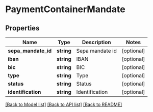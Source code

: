 # PaymentContainerMandate

## Properties
Name | Type | Description | Notes
------------ | ------------- | ------------- | -------------
**sepa_mandate_id** | **string** | Sepa mandate id | [optional] 
**iban** | **string** | IBAN | [optional] 
**bic** | **string** | BIC | [optional] 
**type** | **string** | Type | [optional] 
**status** | **string** | Status | [optional] 
**identification** | **string** | Identification | [optional] 

[[Back to Model list]](../README.md#documentation-for-models) [[Back to API list]](../README.md#documentation-for-api-endpoints) [[Back to README]](../README.md)


